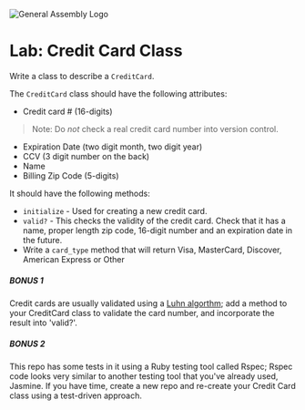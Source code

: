 ![General Assembly Logo](http://i.imgur.com/ke8USTq.png)

# Lab: Credit Card Class

Write a class to describe a `CreditCard`.

The `CreditCard` class should have the following attributes:

- Credit card # (16-digits)
> Note: Do *not* check a real credit card number into version control.
- Expiration Date (two digit month, two digit year)
- CCV (3 digit number on the back)
- Name
- Billing Zip Code (5-digits)

It should have the following methods:

- `initialize` - Used for creating a new credit card.
- `valid?` - This checks the validity of the credit card. Check that it has a name, proper length zip code, 16-digit number and an expiration date in the future.
- Write a `card_type` method that will return Visa, MasterCard, Discover, American Express or Other

##### BONUS 1
Credit cards are usually validated using a [Luhn algorthm](http://en.wikipedia.org/wiki/Luhn_algorithm); add a method to your CreditCard class to validate the card number, and incorporate the result into 'valid?'.

##### BONUS 2
This repo has some tests in it using a Ruby testing tool called Rspec; Rspec code looks very similar to another testing tool that you've already used, Jasmine. If you have time, create a new repo and re-create your Credit Card class using a test-driven approach.
